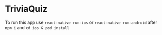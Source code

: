 # TriviaQuiz

To run this app use `react-native run-ios` or `react-native run-android` after `npm i` and `cd ios & pod install`

